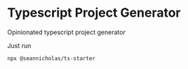 # Typescript Project Generator

Opinionated typescript project generator

Just run

```sh
npx @seannicholas/ts-starter
```
